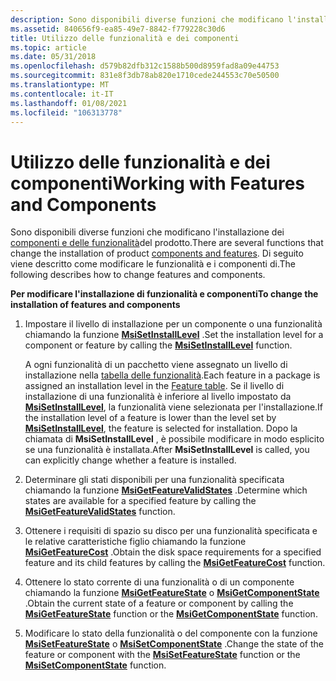 ```yaml
---
description: Sono disponibili diverse funzioni che modificano l'installazione dei componenti e delle funzionalità del prodotto. Di seguito viene descritto come modificare le funzionalità e i componenti di.
ms.assetid: 840656f9-ea85-49e7-8842-f779228c30d6
title: Utilizzo delle funzionalità e dei componenti
ms.topic: article
ms.date: 05/31/2018
ms.openlocfilehash: d579b82dfb312c1588b500d8959fad8a09e44753
ms.sourcegitcommit: 831e8f3db78ab820e1710cede244553c70e50500
ms.translationtype: MT
ms.contentlocale: it-IT
ms.lasthandoff: 01/08/2021
ms.locfileid: "106313778"
---
```

# <a name="working-with-features-and-components"></a><span data-ttu-id="f7c91-104">Utilizzo delle funzionalità e dei componenti</span><span class="sxs-lookup"><span data-stu-id="f7c91-104">Working with Features and Components</span></span>

<span data-ttu-id="f7c91-105">Sono disponibili diverse funzioni che modificano l'installazione dei [componenti e delle funzionalità](components-and-features.md)del prodotto.</span><span class="sxs-lookup"><span data-stu-id="f7c91-105">There are several functions that change the installation of product [components and features](components-and-features.md).</span></span> <span data-ttu-id="f7c91-106">Di seguito viene descritto come modificare le funzionalità e i componenti di.</span><span class="sxs-lookup"><span data-stu-id="f7c91-106">The following describes how to change features and components.</span></span>

<span data-ttu-id="f7c91-107">**Per modificare l'installazione di funzionalità e componenti**</span><span class="sxs-lookup"><span data-stu-id="f7c91-107">**To change the installation of features and components**</span></span>

1.  <span data-ttu-id="f7c91-108">Impostare il livello di installazione per un componente o una funzionalità chiamando la funzione [**MsiSetInstallLevel**](/windows/desktop/api/Msiquery/nf-msiquery-msisetinstalllevel) .</span><span class="sxs-lookup"><span data-stu-id="f7c91-108">Set the installation level for a component or feature by calling the [**MsiSetInstallLevel**](/windows/desktop/api/Msiquery/nf-msiquery-msisetinstalllevel) function.</span></span>

    <span data-ttu-id="f7c91-109">A ogni funzionalità di un pacchetto viene assegnato un livello di installazione nella [tabella delle funzionalità](feature-table.md).</span><span class="sxs-lookup"><span data-stu-id="f7c91-109">Each feature in a package is assigned an installation level in the [Feature table](feature-table.md).</span></span> <span data-ttu-id="f7c91-110">Se il livello di installazione di una funzionalità è inferiore al livello impostato da [**MsiSetInstallLevel**](/windows/desktop/api/Msiquery/nf-msiquery-msisetinstalllevel), la funzionalità viene selezionata per l'installazione.</span><span class="sxs-lookup"><span data-stu-id="f7c91-110">If the installation level of a feature is lower than the level set by [**MsiSetInstallLevel**](/windows/desktop/api/Msiquery/nf-msiquery-msisetinstalllevel), the feature is selected for installation.</span></span> <span data-ttu-id="f7c91-111">Dopo la chiamata di **MsiSetInstallLevel** , è possibile modificare in modo esplicito se una funzionalità è installata.</span><span class="sxs-lookup"><span data-stu-id="f7c91-111">After **MsiSetInstallLevel** is called, you can explicitly change whether a feature is installed.</span></span>

2.  <span data-ttu-id="f7c91-112">Determinare gli stati disponibili per una funzionalità specificata chiamando la funzione [**MsiGetFeatureValidStates**](/windows/desktop/api/Msiquery/nf-msiquery-msigetfeaturevalidstatesa) .</span><span class="sxs-lookup"><span data-stu-id="f7c91-112">Determine which states are available for a specified feature by calling the [**MsiGetFeatureValidStates**](/windows/desktop/api/Msiquery/nf-msiquery-msigetfeaturevalidstatesa) function.</span></span>
3.  <span data-ttu-id="f7c91-113">Ottenere i requisiti di spazio su disco per una funzionalità specificata e le relative caratteristiche figlio chiamando la funzione [**MsiGetFeatureCost**](/windows/desktop/api/Msiquery/nf-msiquery-msigetfeaturecosta) .</span><span class="sxs-lookup"><span data-stu-id="f7c91-113">Obtain the disk space requirements for a specified feature and its child features by calling the [**MsiGetFeatureCost**](/windows/desktop/api/Msiquery/nf-msiquery-msigetfeaturecosta) function.</span></span>
4.  <span data-ttu-id="f7c91-114">Ottenere lo stato corrente di una funzionalità o di un componente chiamando la funzione [**MsiGetFeatureState**](/windows/desktop/api/Msiquery/nf-msiquery-msigetfeaturestatea) o [**MsiGetComponentState**](/windows/desktop/api/Msiquery/nf-msiquery-msigetcomponentstatea) .</span><span class="sxs-lookup"><span data-stu-id="f7c91-114">Obtain the current state of a feature or component by calling the [**MsiGetFeatureState**](/windows/desktop/api/Msiquery/nf-msiquery-msigetfeaturestatea) function or the [**MsiGetComponentState**](/windows/desktop/api/Msiquery/nf-msiquery-msigetcomponentstatea) function.</span></span>
5.  <span data-ttu-id="f7c91-115">Modificare lo stato della funzionalità o del componente con la funzione [**MsiSetFeatureState**](/windows/desktop/api/Msiquery/nf-msiquery-msisetfeaturestatea) o [**MsiSetComponentState**](/windows/desktop/api/Msiquery/nf-msiquery-msisetcomponentstatea) .</span><span class="sxs-lookup"><span data-stu-id="f7c91-115">Change the state of the feature or component with the [**MsiSetFeatureState**](/windows/desktop/api/Msiquery/nf-msiquery-msisetfeaturestatea) function or the [**MsiSetComponentState**](/windows/desktop/api/Msiquery/nf-msiquery-msisetcomponentstatea) function.</span></span>

 

 



